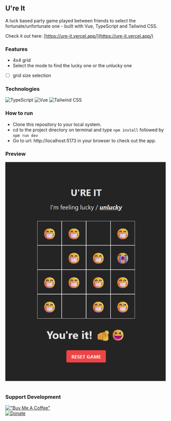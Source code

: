 ## U're It

A luck based party game played between friends to select the fortunate/unfortunate one - built with Vue, TypeScript and Tailwind CSS.

Check it out here: [https://ure-it.vercel.app/](https://ure-it.vercel.app/)

### Features

- 4x4 grid
- Select the mode to find the lucky one or the unlucky one
- [ ] grid size selection

### Technologies

![TypeScript](https://img.shields.io/badge/TypeScript-007ACC?style=for-the-badge&logo=typescript&logoColor=white)
![Vue](https://img.shields.io/badge/Vue.js-35495E?style=for-the-badge&logo=vue.js&logoColor=4FC08D)
![Tailwind CSS](https://img.shields.io/badge/Tailwind_CSS-38B2AC?style=for-the-badge&logo=tailwind-css&logoColor=white)

### How to run

- Clone this repository to your local system.
- cd to the project directory on terminal and type `npm install` followed by `npm run dev`
- Go to url: http://localhost:5173 in your browser to check out the app.

### Preview

<img src="Screenshot.png" align="center"><br><br>

### Support Development

[!["Buy Me A Coffee"](https://www.buymeacoffee.com/assets/img/custom_images/orange_img.png)](https://www.buymeacoffee.com/sdnitrogen) <br>
[![Donate](https://img.shields.io/badge/Donate-Paypal-blue?style=for-the-badge)](https://www.paypal.me/sdnitrogen)
